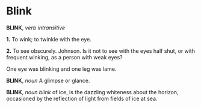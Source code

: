 # Blink

**BLINK**, _verb intransitive_

**1.** To wink; to twinkle with the eye.

**2.** To see obscurely. Johnson. Is it not to see with the eyes half shut, or with frequent winking, as a person with weak eyes?

One eye was blinking and one leg was lame.

**BLINK**, _noun_ A glimpse or glance.

**BLINK**, _noun_ _blink_ of ice, is the dazzling whiteness about the horizon, occasioned by the reflection of light from fields of ice at sea.
